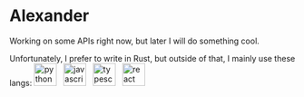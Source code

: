 # Alexander

Working on some APIs right now, but later I will do something cool.

Unfortunately, I prefer to write in Rust, but outside of that, I mainly use these langs:
[<img src="https://cdn.jsdelivr.net/gh/devicons/devicon/icons/python/python-original-wordmark.svg" width="40" alt="python logo"/>](https://www.python.org/)
&nbsp;
[<img src="https://cdn.jsdelivr.net/gh/devicons/devicon/icons/javascript/javascript-original.svg" width="40" alt="javascript logo" />](https://developer.mozilla.org/en-US/docs/Learn_web_development/Core/Scripting/What_is_JavaScript)
&nbsp;
[<img src="https://cdn.jsdelivr.net/gh/devicons/devicon/icons/typescript/typescript-original.svg" width="40" alt="typescript logo" >](https://www.typescriptlang.org/)
&nbsp;
[<img src="https://cdn.jsdelivr.net/gh/devicons/devicon/icons/react/react-original.svg" width="40" alt="react logo" >](https://react.dev/)
&nbsp;
